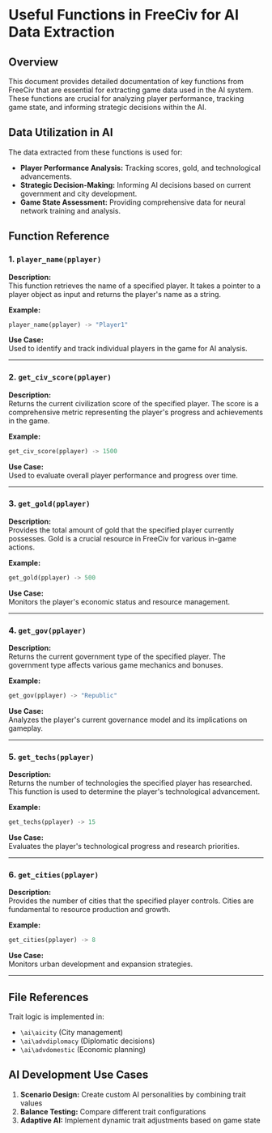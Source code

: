 # Useful Functions in FreeCiv for AI Data Extraction

## Overview

This document provides detailed documentation of key functions from FreeCiv that are essential for extracting game data used in the AI system. These functions are crucial for analyzing player performance, tracking game state, and informing strategic decisions within the AI.

## Data Utilization in AI

The data extracted from these functions is used for:

- **Player Performance Analysis:** Tracking scores, gold, and technological advancements.
- **Strategic Decision-Making:** Informing AI decisions based on current government and city development.
- **Game State Assessment:** Providing comprehensive data for neural network training and analysis.

## Function Reference

### 1. `player_name(pplayer)`

**Description:**  
This function retrieves the name of a specified player. It takes a pointer to a player object as input and returns the player's name as a string.

**Example:**

```python
player_name(pplayer) -> "Player1"
```

**Use Case:**  
Used to identify and track individual players in the game for AI analysis.

---

### 2. `get_civ_score(pplayer)`

**Description:**  
Returns the current civilization score of the specified player. The score is a comprehensive metric representing the player's progress and achievements in the game.

**Example:**

```python
get_civ_score(pplayer) -> 1500
```

**Use Case:**  
Used to evaluate overall player performance and progress over time.

---

### 3. `get_gold(pplayer)`

**Description:**  
Provides the total amount of gold that the specified player currently possesses. Gold is a crucial resource in FreeCiv for various in-game actions.

**Example:**

```python
get_gold(pplayer) -> 500
```

**Use Case:**  
Monitors the player's economic status and resource management.

---

### 4. `get_gov(pplayer)`

**Description:**  
Returns the current government type of the specified player. The government type affects various game mechanics and bonuses.

**Example:**

```python
get_gov(pplayer) -> "Republic"
```

**Use Case:**  
Analyzes the player's current governance model and its implications on gameplay.

---

### 5. `get_techs(pplayer)`

**Description:**  
Returns the number of technologies the specified player has researched. This function is used to determine the player's technological advancement.

**Example:**

```python
get_techs(pplayer) -> 15
```

**Use Case:**  
Evaluates the player's technological progress and research priorities.

---

### 6. `get_cities(pplayer)`

**Description:**  
Provides the number of cities that the specified player controls. Cities are fundamental to resource production and growth.

**Example:**

```python
get_cities(pplayer) -> 8
```

**Use Case:**  
Monitors urban development and expansion strategies.

---

## File References

Trait logic is implemented in:

- `\ai\aicity` (City management)
- `\ai\advdiplomacy` (Diplomatic decisions)
- `\ai\advdomestic` (Economic planning)

## AI Development Use Cases

1. **Scenario Design:** Create custom AI personalities by combining trait values
2. **Balance Testing:** Compare different trait configurations
3. **Adaptive AI:** Implement dynamic trait adjustments based on game state
